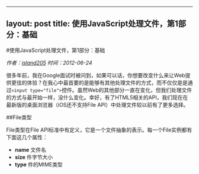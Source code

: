 
---
layout:  post
title:   使用JavaScript处理文件，第1部分：基础
---

#使用JavaScript处理文件，第1部分：基础

*作者：[island205](http://island205.github.com) 时间：2012-06-24*

很多年前，我在Google面试时被问到，如果可以话，你想要改变什么来让Web提供更佳的体验？在我心中最首要的是能够有其他处理文件的方式，而不仅仅是是通过`<input type="file">`控件。虽然Web的其他部分一直在变化，但我们处理文件的方式与最开始一样，没什么变化。幸好，有了HTML5相关的API，我们现在在最新版的桌面浏览器（iOS还不支持File API）中处理文件较以前有了更多选择。

##File类型

File类型在File API标准中有定义，它是一个文件抽象的表示。每一个File实例都有下面这几个属性：  
- **name**	文件名
- **size**	件字节大小
- **type**	件的MIME类型




